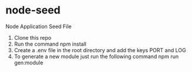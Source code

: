 # node-seed
Node Application Seed File

1) Clone this repo
2) Run the command npm install
3) Create a .env file in the root directory and add the keys PORT and LOG
4) To generate a new module just run the following command
   npm run gen:module
